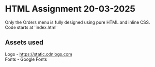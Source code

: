 # HTML Assignment 20-03-2025
Only the Orders menu is fully designed using pure HTML and inline CSS. <br>
Code starts at 'index.html'

## Assets used
Logo - https://static.cdnlogo.com <br>
Fonts - Google Fonts

